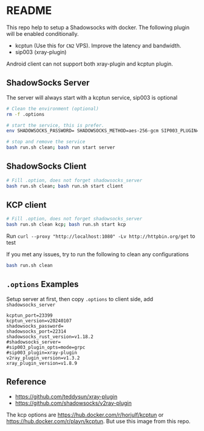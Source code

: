 # README

This repo help to setup a Shadowsocks with docker. The following plugin will be enabled conditionally.

- kcptun (Use this for `CN2` VPS). Improve the latency and bandwidth.
- sip003 (xray-plugin)

Android client can not support both xray-plugin and kcptun plugin.

## ShadowSocks Server

The server will always start with a kcptun service, sip003 is optional

```bash
# Clean the environment (optional)
rm -f .options

# start the service, this is prefer.
env SHADOWSOCKS_PASSWORD= SHADOWSOCKS_METHOD=aes-256-gcm SIP003_PLUGIN=xray-plugin SIP003_PLUGIN_OPTS=mode=grpc bash run.sh start server

# stop and remove the service
bash run.sh clean; bash run start server
```

## ShadowSocks Client

```bash
# Fill .option, does not forget shadowsocks_server
bash run.sh clean; bash run.sh start client
```

## KCP client

```bash
# Fill .option, does not forget shadowsocks_server
bash run.sh clean kcp; bash run.sh start kcp
```

Run `curl --proxy "http://localhost:1080" -Lv http://httpbin.org/get` to test

If you met any issues, try to run the following to clean any configurations

```bash
bash run.sh clean
```

## `.options` Examples

Setup server at first, then copy `.options` to client side, add `shadowsocks_server`

```text
kcptun_port=23399
kcptun_version=v20240107
shadowsocks_password=
shadowsocks_port=22314
shadowsocks_rust_version=v1.18.2
#shadowsocks_server=
#sip003_plugin_opts=mode=grpc
#sip003_plugin=xray-plugin
v2ray_plugin_version=v1.3.2
xray_plugin_version=v1.8.9
```

## Reference

- <https://github.com/teddysun/xray-plugin>
- <https://github.com/shadowsocks/v2ray-plugin>

The kcp options are <https://hub.docker.com/r/horjulf/kcptun> or <https://hub.docker.com/r/playn/kcptun>.
But use this image from this repo.
